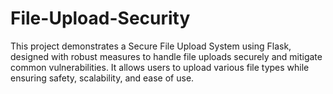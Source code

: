 # File-Upload-Security
This project demonstrates a Secure File Upload System using Flask, designed with robust measures to handle file uploads securely and mitigate common vulnerabilities. It allows users to upload various file types while ensuring safety, scalability, and ease of use.
